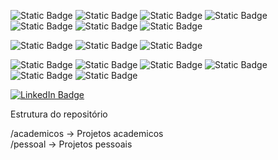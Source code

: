 ![Static Badge](https://img.shields.io/badge/C%2B%2B-00599C?style=for-the-badge&logo=c%2B%2B&logoColor=white)
![Static Badge](https://img.shields.io/badge/Dart-0175C2?style=for-the-badge&logo=dart&logoColor=white)
![Static Badge](https://img.shields.io/badge/JavaScript-323330?style=for-the-badge&logo=javascript&logoColor=F7DF1E)
![Static Badge](https://img.shields.io/badge/TypeScript-007ACC?style=for-the-badge&logo=typescript&logoColor=white)
![Static Badge](https://img.shields.io/badge/Kotlin-B125EA?style=for-the-badge&logo=kotlin&logoColor=white)
![Static Badge](https://img.shields.io/badge/PLSQL-F80000?style=for-the-badge&logo=oracle&logoColor=black)
![Static Badge](https://img.shields.io/badge/Python-FFD43B?style=for-the-badge&logo=python&logoColor=blue)

![Static Badge](https://img.shields.io/badge/Flutter-02569B?style=for-the-badge&logo=flutter&logoColor=white)
![Static Badge](https://img.shields.io/badge/Capacitor-119EFF?style=for-the-badge&logo=Capacitor&logoColor=white)
![Static Badge](https://img.shields.io/badge/React_Native-20232A?style=for-the-badge&logo=react&logoColor=61DAFB)


![Static Badge](https://img.shields.io/badge/MongoDB-4EA94B?style=for-the-badge&logo=mongodb&logoColor=white)
![Static Badge](https://img.shields.io/badge/Neo4j-018bff?style=for-the-badge&logo=neo4j&logoColor=white)
![Static Badge](https://img.shields.io/badge/PostgreSQL-316192?style=for-the-badge&logo=postgresql&logoColor=white)
![Static Badge](https://img.shields.io/badge/redis-%23DD0031.svg?&style=for-the-badge&logo=redis&logoColor=white)
![Static Badge](https://img.shields.io/badge/Supabase-181818?style=for-the-badge&logo=supabase&logoColor=green)
![Static Badge](https://img.shields.io/badge/firebase-ffca28?style=for-the-badge&logo=firebase&logoColor=black)



<div id="badges">
  <a href="https://www.linkedin.com/in/luis-felipe-nicolau/">
    <img src="https://img.shields.io/badge/LinkedIn-blue?style=for-the-badge&logo=linkedin&logoColor=white" alt="LinkedIn Badge"/>
  </a>
</div>

Estrutura do repositório

/academicos -> Projetos academicos  
/pessoal -> Projetos pessoais  
